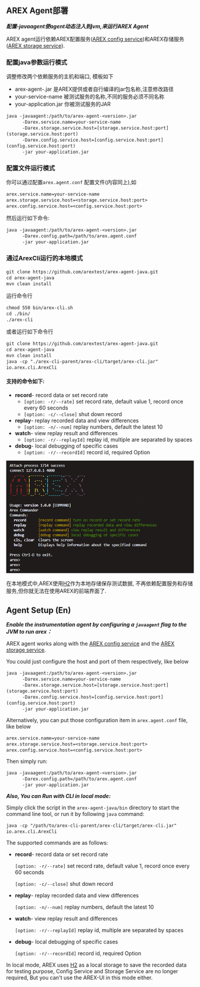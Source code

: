 ## AREX Agent部署

***配置-javaagent使agent动态注入到jvm,来运行AREX Agent***
  
AREX agent运行依赖AREX配置服务([AREX config service](https://github.com/arextest/arex-config))和AREX存储服务([AREX storage service](https://github.com/arextest/arex-storage)).

### 配置java参数运行模式
调整修改两个依赖服务的主机和端口, 模板如下
* arex-agent-<version>.jar 是AREX提供或者自行编译的jar包名称,注意修改路径
* your-service-name 被测试服务的名称,不同的服务必须不同名称
* your-application.jar 你被测试服务的JAR
```other
java -javaagent:/path/to/arex-agent-<version>.jar
      -Darex.service.name=your-service-name
      -Darex.storage.service.host=[storage.service.host:port](storage.service.host:port) 
      -Darex.config.service.host=[config.service.host:port](config.service.host:port)
      -jar your-application.jar
```

### 配置文件运行模式
你可以通过配置`arex.agent.conf` 配置文件(内容同上),如

```other
arex.service.name=your-service-name  
arex.storage.service.host=<storage.service.host:port> 
arex.config.service.host=<config.service.host:port> 
```

然后运行如下命令:

```other
java -javaagent:/path/to/arex-agent-<version>.jar
      -Darex.config.path=/path/to/arex.agent.conf
      -jar your-application.jar
```

### 通过ArexCli运行的本地模式

```
git clone https://github.com/arextest/arex-agent-java.git
cd arex-agent-java
mvn clean install
```
运行命令行
```
chmod 550 bin/arex-cli.sh
cd ./bin/
./arex-cli
```

或者运行如下命令行
```other
git clone https://github.com/arextest/arex-agent-java.git
cd arex-agent-java
mvn clean install
java -cp "./arex-cli-parent/arex-cli/target/arex-cli.jar" io.arex.cli.ArexCli
```
#### 支持的命令如下:
- **record**- record data or set record rate  
    - `[option: -r/--rate]` set record rate, default value 1, record once every 60 seconds  
    - `[option: -c/--close]` shut down record  
- **replay**- replay recorded data and view differences
    - `[option: -n/--num]` replay numbers, default the latest 10  
- **watch**- view replay result and differences  
    - `[option: -r/--replayId]` replay id, multiple are separated by spaces  
- **debug**- local debugging of specific cases  
    - `[option: -r/--recordId]` record id, required Option  

![](../resource/arexcli.png)
  
在本地模式中,AREX使用[H2](https://www.h2database.com)作为本地存储保存测试数据, 不再依赖配置服务和存储服务,但你就无法在使用AREX的前端界面了.



## Agent Setup (En)

***Enable the instrumentation agent by configuring a `javaagent` flag to the JVM to run arex：***

AREX agent works along with the [AREX config service](https://github.com/arextest/arex-config) and the [AREX storage service](https://github.com/arextest/arex-storage).

You could just configure the host and port of them respectively, like below

```other
java -javaagent:/path/to/arex-agent-<version>.jar
      -Darex.service.name=your-service-name
      -Darex.storage.service.host=[storage.service.host:port](storage.service.host:port) 
      -Darex.config.service.host=[config.service.host:port](config.service.host:port)
      -jar your-application.jar
```


Alternatively, you can put those configuration item in `arex.agent.conf` file, like below

```other
arex.service.name=your-service-name  
arex.storage.service.host=<storage.service.host:port> 
arex.config.service.host=<config.service.host:port> 
```


Then simply run:

```other
java -javaagent:/path/to/arex-agent-<version>.jar
      -Darex.config.path=/path/to/arex.agent.conf
      -jar your-application.jar
```


***Also, You can Run with CLI in local mode:***

Simply click the script in the `arex-agent-java/bin` directory to start the command line tool, or run it by following `java` command:

```other
java -cp "/path/to/arex-cli-parent/arex-cli/target/arex-cli.jar" io.arex.cli.ArexCli
```


The supported commands are as follows:


- **record**- record data or set record rate

	`[option: -r/--rate]` set record rate, default value 1, record once every 60 seconds

	`[option: -c/--close]` shut down record


- **replay**- replay recorded data and view differences

	`[option: -n/--num]` replay numbers, default the latest 10


- **watch**- view replay result and differences

	`[option: -r/--replayId]` replay id, multiple are separated by spaces


- **debug**- local debugging of specific cases

	`[option: -r/--recordId]` record id, required Option

In local mode, AREX uses [H2](https://www.h2database.com) as a local storage to save the recorded data for testing purpose,  Config Service and Storage Service are no longer required, But you can't use the AREX-UI in this mode either.
